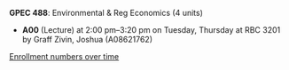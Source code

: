 **GPEC 488**: Environmental & Reg Economics (4 units)

- **A00** (Lecture) at 2:00 pm–3:20 pm on Tuesday, Thursday at RBC 3201 by Graff Zivin, Joshua (A08621762)

[Enrollment numbers over time](./GPEC488.tsv)
